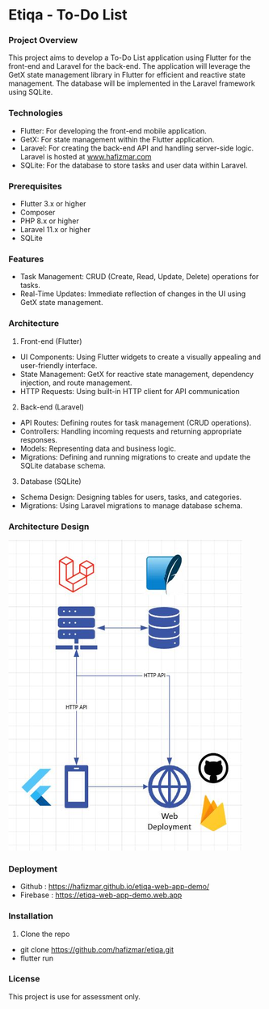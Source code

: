 # Etiqa - To-Do List

### Project Overview

This project aims to develop a To-Do List application using Flutter for the front-end and Laravel for the back-end. The application will leverage the GetX state management library in Flutter for efficient and reactive state management. The database will be implemented in the Laravel framework using SQLite.

### Technologies 

* Flutter: For developing the front-end mobile application.
* GetX: For state management within the Flutter application.
* Laravel: For creating the back-end API and handling server-side logic. Laravel is hosted at www.hafizmar.com
* SQLite: For the database to store tasks and user data within Laravel.

### Prerequisites

* Flutter 3.x or higher
* Composer
* PHP 8.x or higher
* Laravel 11.x or higher
* SQLite

### Features

* Task Management: CRUD (Create, Read, Update, Delete) operations for tasks.
* Real-Time Updates: Immediate reflection of changes in the UI using GetX state management.

### Architecture

1. Front-end (Flutter)
* UI Components: Using Flutter widgets to create a visually appealing and user-friendly interface.
* State Management: GetX for reactive state management, dependency injection, and route management.
* HTTP Requests: Using built-in HTTP client for API communication

2. Back-end (Laravel)
* API Routes: Defining routes for task management (CRUD operations).
* Controllers: Handling incoming requests and returning appropriate responses.
* Models: Representing data and business logic.
* Migrations: Defining and running migrations to create and update the SQLite database schema.

3. Database (SQLite)
* Schema Design: Designing tables for users, tasks, and categories.
* Migrations: Using Laravel migrations to manage database schema.

### Architecture Design

![architecture design](https://github.com/hafizmar/etiqa/blob/main/assets/etiqa_archi.JPG?raw=true) 

### Deployment 

* Github : https://hafizmar.github.io/etiqa-web-app-demo/
* Firebase : https://etiqa-web-app-demo.web.app

### Installation

1. Clone the repo

* git clone https://github.com/hafizmar/etiqa.git
* flutter run

### License 

This project is use for assessment only.